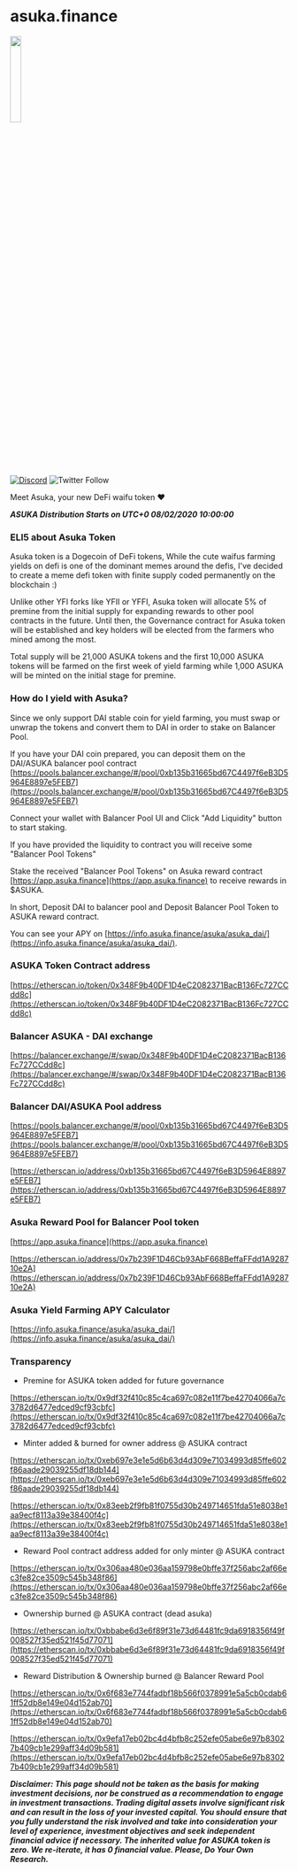 # asuka.finance

<img src="https://raw.githubusercontent.com/asukafinance/asuka.finance/master/smug.jpg" width="20%">

[![Discord](https://img.shields.io/discord/739320239489155084.svg?logo=discord)](https://discord.gg/HhukYDy)
![Twitter Follow](https://img.shields.io/twitter/follow/asukafinance?style=social)

Meet Asuka, your new DeFi waifu token ❤︎

***ASUKA Distribution Starts on UTC+0 08/02/2020 10:00:00***

### ELI5 about Asuka Token

Asuka token is a Dogecoin of DeFi tokens, While the cute waifus farming yields on defi is one of the dominant memes around the defis, I've decided to create a meme defi token with finite supply coded permanently on the blockchain :)

Unlike other YFI forks like YFII or YFFI, Asuka token will allocate 5% of premine from the initial supply for expanding rewards to other pool contracts in the future. Until then, the Governance contract for Asuka token will be established and key holders will be elected from the farmers who mined among the most.

Total supply will be 21,000 ASUKA tokens and the first 10,000 ASUKA tokens will be farmed on the first week of yield farming while 1,000 ASUKA will be minted on the initial stage for premine.

### How do I yield with Asuka?

Since we only support DAI stable coin for yield farming, you must swap or unwrap the tokens and convert them to DAI in order to stake on Balancer Pool.

If you have your DAI coin prepared, you can deposit them on the DAI/ASUKA balancer pool contract [https://pools.balancer.exchange/#/pool/0xb135b31665bd67C4497f6eB3D5964E8897e5FEB7](https://pools.balancer.exchange/#/pool/0xb135b31665bd67C4497f6eB3D5964E8897e5FEB7)

Connect your wallet with Balancer Pool UI and Click "Add Liquidity" button to start staking.

If you have provided the liquidity to contract you will receive some "Balancer Pool Tokens"

Stake the received "Balancer Pool Tokens" on Asuka reward contract [https://app.asuka.finance](https://app.asuka.finance) to receive rewards in $ASUKA.

In short, Deposit DAI to balancer pool and Deposit Balancer Pool Token to ASUKA reward contract.

You can see your APY on [https://info.asuka.finance/asuka/asuka_dai/](https://info.asuka.finance/asuka/asuka_dai/).

### ASUKA Token Contract address

[https://etherscan.io/token/0x348F9b40DF1D4eC2082371BacB136Fc727CCdd8c](https://etherscan.io/token/0x348F9b40DF1D4eC2082371BacB136Fc727CCdd8c)

### Balancer ASUKA - DAI exchange

[https://balancer.exchange/#/swap/0x348F9b40DF1D4eC2082371BacB136Fc727CCdd8c](https://balancer.exchange/#/swap/0x348F9b40DF1D4eC2082371BacB136Fc727CCdd8c)

### Balancer DAI/ASUKA Pool address

[https://pools.balancer.exchange/#/pool/0xb135b31665bd67C4497f6eB3D5964E8897e5FEB7](https://pools.balancer.exchange/#/pool/0xb135b31665bd67C4497f6eB3D5964E8897e5FEB7)

[https://etherscan.io/address/0xb135b31665bd67C4497f6eB3D5964E8897e5FEB7](https://etherscan.io/address/0xb135b31665bd67C4497f6eB3D5964E8897e5FEB7)

### Asuka Reward Pool for Balancer Pool token

[https://app.asuka.finance](https://app.asuka.finance)

[https://etherscan.io/address/0x7b239F1D46Cb93AbF668BeffaFFdd1A928710e2A](https://etherscan.io/address/0x7b239F1D46Cb93AbF668BeffaFFdd1A928710e2A)

### Asuka Yield Farming APY Calculator

[https://info.asuka.finance/asuka/asuka_dai/](https://info.asuka.finance/asuka/asuka_dai/)

### Transparency

+ Premine for ASUKA token added for future governance

[https://etherscan.io/tx/0x9df32f410c85c4ca697c082e11f7be42704066a7c3782d6477edced9cf93cbfc](https://etherscan.io/tx/0x9df32f410c85c4ca697c082e11f7be42704066a7c3782d6477edced9cf93cbfc)

+ Minter added & burned for owner address @ ASUKA contract

[https://etherscan.io/tx/0xeb697e3e1e5d6b63d4d309e71034993d85ffe602f86aade29039255df18db144](https://etherscan.io/tx/0xeb697e3e1e5d6b63d4d309e71034993d85ffe602f86aade29039255df18db144)

[https://etherscan.io/tx/0x83eeb2f9fb81f0755d30b249714651fda51e8038e1aa9ecf8113a39e38400f4c](https://etherscan.io/tx/0x83eeb2f9fb81f0755d30b249714651fda51e8038e1aa9ecf8113a39e38400f4c)

+ Reward Pool contract address added for only minter @ ASUKA contract

[https://etherscan.io/tx/0x306aa480e036aa159798e0bffe37f256abc2af66ec3fe82ce3509c545b348f86](https://etherscan.io/tx/0x306aa480e036aa159798e0bffe37f256abc2af66ec3fe82ce3509c545b348f86)

+ Ownership burned @ ASUKA contract (dead asuka)

[https://etherscan.io/tx/0xbbabe6d3e6f89f31e73d64481fc9da6918356f49f008527f35ed521f45d77071](https://etherscan.io/tx/0xbbabe6d3e6f89f31e73d64481fc9da6918356f49f008527f35ed521f45d77071)

+ Reward Distribution & Ownership burned @ Balancer Reward Pool

[https://etherscan.io/tx/0x6f683e7744fadbf18b566f0378991e5a5cb0cdab61ff52db8e149e04d152ab70](https://etherscan.io/tx/0x6f683e7744fadbf18b566f0378991e5a5cb0cdab61ff52db8e149e04d152ab70)

[https://etherscan.io/tx/0x9efa17eb02bc4d4bfb8c252efe05abe6e97b83027b409cb1e299aff34d09b581](https://etherscan.io/tx/0x9efa17eb02bc4d4bfb8c252efe05abe6e97b83027b409cb1e299aff34d09b581)

***Disclaimer: This page should not be taken as the basis for making investment decisions, nor be construed as a recommendation to engage in investment transactions. Trading digital assets involve significant risk and can result in the loss of your invested capital. You should ensure that you fully understand the risk involved and take into consideration your level of experience, investment objectives and seek independent financial advice if necessary. The inherited value for ASUKA token is zero. We re-iterate, it has 0 financial value. Please, Do Your Own Research.***
